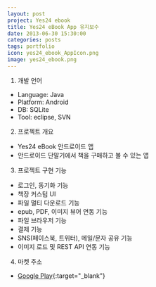 ```yaml
---
layout: post
project: Yes24 ebook
title: Yes24 eBook App 유지보수
date: 2013-06-30 15:30:00 
categories: posts 
tags: portfolio
icon: yes24_ebook_AppIcon.png
image: yes24_ebook.png
---
```


1) 개발 언어  
 - Language: Java  
 - Platform: Android  
 - DB: SQLite  
 - Tool: eclipse, SVN  
 
2) 프로젝트 개요  
 - Yes24 eBook 안드로이드 앱  
 - 안드로이드 단말기에서 책을 구매하고 볼 수 있는 앱  

3) 프로젝트 구현 기능  
 - 로그인, 동기화 기능  
 - 책장 커스텀 UI  
 - 파일 멀티 다운로드 기능  
 - epub, PDF, 이미지 뷰어 연동 기능  
 - 파일 브라우저 기능  
 - 결제 기능  
 - SNS(페이스북, 트위터), 메일/문자 공유 기능  
 - 이미지 로드 및 REST API 연동 기능  
 
 4) 마켓 주소  
 - [Google Play](https://play.google.com/store/apps/details?id=com.yes24.ebook.fourth&hl=ko){:target="_blank"}  